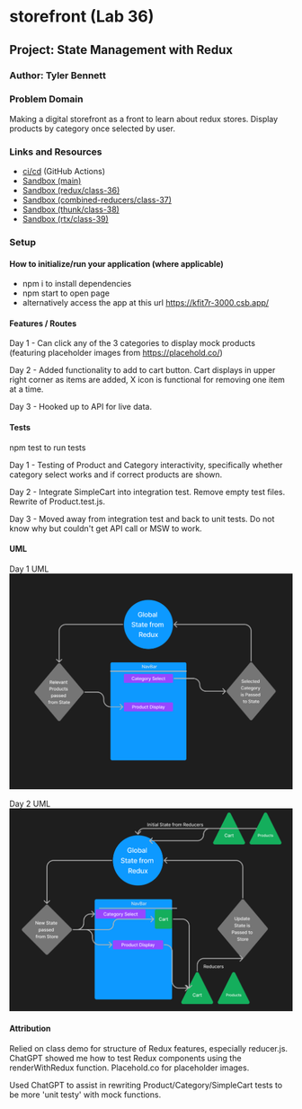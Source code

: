 # storefront (Lab 36)

## Project: State Management with Redux

### Author: Tyler Bennett

### Problem Domain  

Making a digital storefront as a front to learn about redux stores. Display products by category once selected by user.

### Links and Resources

- [ci/cd](https://github.com/tyler-bennett52/storefront/actions) (GitHub Actions)
- [Sandbox (main)](https://kfit7r-3000.csb.app/)
- [Sandbox (redux/class-36)](https://ox6hgc-3000.csb.app/)
- [Sandbox (combined-reducers/class-37)](https://y50g6c-3000.csb.app/)
- [Sandbox (thunk/class-38)](https://4oisv4-3000.csb.app/)
- [Sandbox (rtx/class-39)](https://ijqrez-3000.csb.app/)

### Setup

#### How to initialize/run your application (where applicable)

- npm i to install dependencies
- npm start to open page
- alternatively access the app at this url <https://kfit7r-3000.csb.app/>

#### Features / Routes

Day 1 - Can click any of the 3 categories to display mock products (featuring placeholder images from https://placehold.co/)

Day 2 - Added functionality to add to cart button. Cart displays in upper right corner as items are added, X icon is functional for removing one item at a time.

Day 3 - Hooked up to API for live data.

#### Tests

npm test to run tests

Day 1 - Testing of Product and Category interactivity, specifically whether category select works and if correct products are shown.

Day 2 - Integrate SimpleCart into integration test. Remove empty test files. Rewrite of Product.test.js.

Day 3 - Moved away from integration test and back to unit tests. Do not know why but couldn't get API call or MSW to work.

#### UML

Day 1 UML
![Lab-36 UML](./public/Lab-36-UML.png)

Day 2 UML
![Lab-37 UML](./public/Lab-37-UML.png)

#### Attribution

Relied on class demo for structure of Redux features, especially reducer.js. ChatGPT showed me how to test Redux components using the renderWithRedux function. Placehold.co for placeholder images.

Used ChatGPT to assist in rewriting Product/Category/SimpleCart tests to be more 'unit testy' with mock functions.
